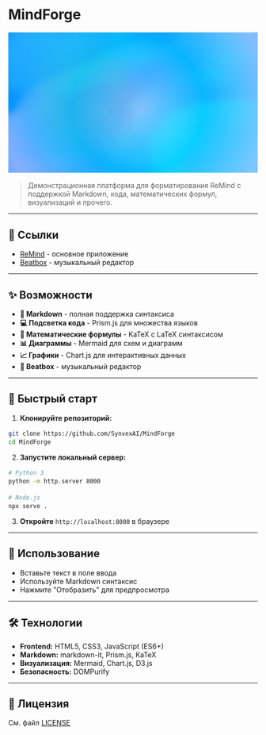 # MindForge

![MindForge Banner](elements/banner.png)

> Демонстрационная платформа для форматирования ReMind с поддержкой Markdown, кода, математических формул, визуализаций и прочего.

---

## 🔗 Ссылки

- [ReMind](index.html) - основное приложение
- [Beatbox](https://synvexai.github.io/MindForge/beatbox) - музыкальный редактор

---

## ✨ Возможности

- **📝 Markdown** - полная поддержка синтаксиса
- **💻 Подсветка кода** - Prism.js для множества языков
- **🧮 Математические формулы** - KaTeX с LaTeX синтаксисом
- **📊 Диаграммы** - Mermaid для схем и диаграмм
- **📈 Графики** - Chart.js для интерактивных данных
- **🎵 Beatbox** - музыкальный редактор

---

## 🚀 Быстрый старт

1. **Клонируйте репозиторий:**
```bash
git clone https://github.com/SynvexAI/MindForge
cd MindForge
```

2. **Запустите локальный сервер:**
```bash
# Python 3
python -m http.server 8000

# Node.js
npx serve .
```

3. **Откройте** `http://localhost:8000` в браузере

---

## 📖 Использование

- Вставьте текст в поле ввода
- Используйте Markdown синтаксис
- Нажмите "Отобразить" для предпросмотра

---

## 🛠️ Технологии

- **Frontend:** HTML5, CSS3, JavaScript (ES6+)
- **Markdown:** markdown-it, Prism.js, KaTeX
- **Визуализация:** Mermaid, Chart.js, D3.js
- **Безопасность:** DOMPurify

---

## 📄 Лицензия

См. файл [LICENSE](LICENSE)
